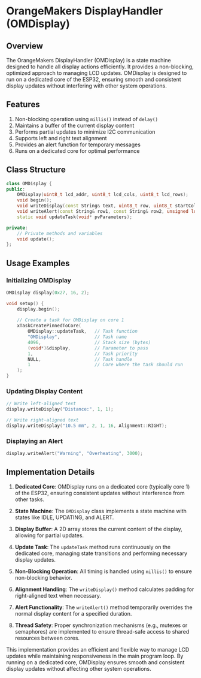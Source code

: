 # OrangeMakers DisplayHandler (OMDisplay)

## Overview

The OrangeMakers DisplayHandler (OMDisplay) is a state machine designed to handle all display actions efficiently. It provides a non-blocking, optimized approach to managing LCD updates. OMDisplay is designed to run on a dedicated core of the ESP32, ensuring smooth and consistent display updates without interfering with other system operations.

## Features

1. Non-blocking operation using `millis()` instead of `delay()`
2. Maintains a buffer of the current display content
3. Performs partial updates to minimize I2C communication
4. Supports left and right text alignment
5. Provides an alert function for temporary messages
6. Runs on a dedicated core for optimal performance

## Class Structure

```cpp
class OMDisplay {
public:
    OMDisplay(uint8_t lcd_addr, uint8_t lcd_cols, uint8_t lcd_rows);
    void begin();
    void writeDisplay(const String& text, uint8_t row, uint8_t startCol, uint8_t endCol = 0, Alignment alignment = Alignment::LEFT);
    void writeAlert(const String& row1, const String& row2, unsigned long duration);
    static void updateTask(void* pvParameters);

private:
    // Private methods and variables
    void update();
};
```

## Usage Examples

### Initializing OMDisplay

```cpp
OMDisplay display(0x27, 16, 2);

void setup() {
    display.begin();
    
    // Create a task for OMDisplay on core 1
    xTaskCreatePinnedToCore(
        OMDisplay::updateTask,   // Task function
        "OMDisplay",             // Task name
        4096,                    // Stack size (bytes)
        (void*)&display,         // Parameter to pass
        1,                       // Task priority
        NULL,                    // Task handle
        1                        // Core where the task should run
    );
}
```

### Updating Display Content

```cpp
// Write left-aligned text
display.writeDisplay("Distance:", 1, 1);

// Write right-aligned text
display.writeDisplay("10.5 mm", 2, 1, 16, Alignment::RIGHT);
```

### Displaying an Alert

```cpp
display.writeAlert("Warning", "Overheating", 3000);
```

## Implementation Details

1. **Dedicated Core**: OMDisplay runs on a dedicated core (typically core 1) of the ESP32, ensuring consistent updates without interference from other tasks.

2. **State Machine**: The `OMDisplay` class implements a state machine with states like IDLE, UPDATING, and ALERT.

3. **Display Buffer**: A 2D array stores the current content of the display, allowing for partial updates.

4. **Update Task**: The `updateTask` method runs continuously on the dedicated core, managing state transitions and performing necessary display updates.

5. **Non-Blocking Operation**: All timing is handled using `millis()` to ensure non-blocking behavior.

6. **Alignment Handling**: The `writeDisplay()` method calculates padding for right-aligned text when necessary.

7. **Alert Functionality**: The `writeAlert()` method temporarily overrides the normal display content for a specified duration.

8. **Thread Safety**: Proper synchronization mechanisms (e.g., mutexes or semaphores) are implemented to ensure thread-safe access to shared resources between cores.

This implementation provides an efficient and flexible way to manage LCD updates while maintaining responsiveness in the main program loop. By running on a dedicated core, OMDisplay ensures smooth and consistent display updates without affecting other system operations.
